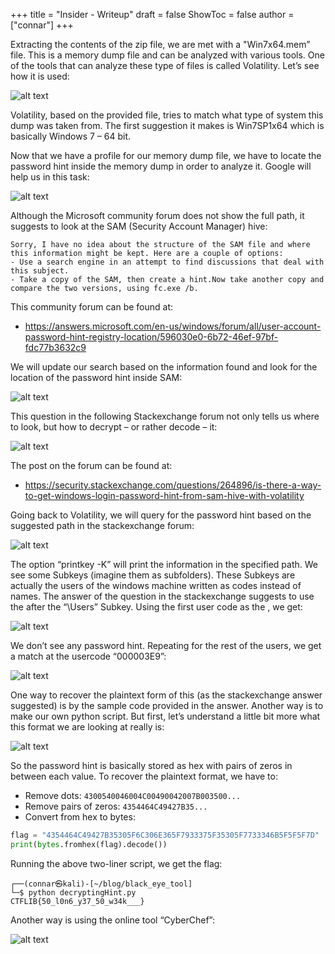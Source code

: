 +++
title = "Insider - Writeup"
draft = false
ShowToc = false
author = ["connar"]
+++

Extracting the contents of the zip file, we are met with a "Win7x64.mem” file. This is a memory dump file and can be analyzed with various tools. One of the tools that can analyze these type of files is called Volatility. Let’s see how it is used:  

![alt text](/posts/writeups/ctflib/hintingflags/hintingflags1.png)  

Volatility, based on the provided file, tries to match what type of system this dump was taken from. The first suggestion it makes is Win7SP1x64 which is basically Windows 7 – 64 bit.  

Now that we have a profile for our memory dump file, we have to locate the password hint inside the memory dump in order to analyze it. Google will help us in this task:  

![alt text](/posts/writeups/ctflib/hintingflags/hintingflags2.png)  

Although the Microsoft community forum does not show the full path, it suggests to look at the SAM (Security Account Manager) hive:  
```
Sorry, I have no idea about the structure of the SAM file and where this information might be kept. Here are a couple of options:
- Use a search engine in an attempt to find discussions that deal with this subject.
- Take a copy of the SAM, then create a hint.Now take another copy and compare the two versions, using fc.exe /b.
```

This community forum can be found at:
- https://answers.microsoft.com/en-us/windows/forum/all/user-account-password-hint-registry-location/596030e0-6b72-46ef-97bf-fdc77b3632c9  

We will update our search based on the information found and look for the location of the password hint inside SAM:  

![alt text](/posts/writeups/ctflib/hintingflags/hintingflags3.png)  

This question in the following Stackexchange forum not only tells us where to look, but how to decrypt – or rather decode – it:  

![alt text](/posts/writeups/ctflib/hintingflags/hintingflags4.png)  

The post on the forum can be found at:
- https://security.stackexchange.com/questions/264896/is-there-a-way-to-get-windows-login-password-hint-from-sam-hive-with-volatility  

Going back to Volatility, we will query for the password hint based on the suggested path in the stackexchange forum:  

![alt text](/posts/writeups/ctflib/hintingflags/hintingflags5.png)  

The option “printkey -K” will print the information in the specified path.
We see some Subkeys (imagine them as subfolders). These Subkeys are actually the users of the windows	machine written as codes instead of names.
The answer of the question in the stackexchange suggests to use the <userkey> after the “\Users” Subkey. Using the first user code as the <userkey>, we get:  

![alt text](/posts/writeups/ctflib/hintingflags/hintingflags6.png)  

We don’t see any password hint. Repeating for the rest of the users, we get a match at the usercode “000003E9”:  

![alt text](/posts/writeups/ctflib/hintingflags/hintingflags7.png)  

One way to recover the plaintext form of this (as the stackexchange answer suggested) is by the sample code provided in the answer. Another way is to make our own python script. But first, let’s understand a little bit more what this format we are looking at really is:  

![alt text](/posts/writeups/ctflib/hintingflags/hintingflags8.png)  

So the password hint is basically stored as hex with pairs of zeros in between each value. 
To recover the plaintext format, we have to:  
- Remove dots:
```4300540046004C00490042007B003500...```
- Remove pairs of zeros:
```4354464C49427B35...```
- Convert from hex to bytes:
```py
flag = "4354464C49427B35305F6C306E365F7933375F35305F7733346B5F5F5F7D"
print(bytes.fromhex(flag).decode())
```

Running the above two-liner script, we get the flag:  
```
┌──(connar㉿kali)-[~/blog/black_eye_tool]
└─$ python decryptingHint.py
CTFLIB{50_l0n6_y37_50_w34k___}
```

Another way is using the online tool “CyberChef”:  

![alt text](/posts/writeups/ctflib/hintingflags/hintingflags9.png)  